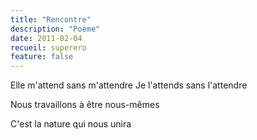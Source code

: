 ```yaml
---
title: "Rencontre"
description: "Poème"
date: 2011-02-04
recueil: superero
feature: false
---
```


Elle m'attend sans m'attendre
Je l'attends sans l'attendre

Nous travaillons à être nous-mêmes

C'est la nature qui nous unira
